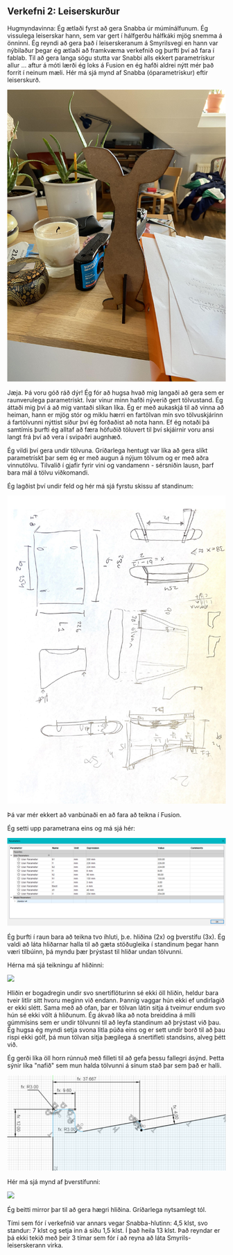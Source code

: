 ## Verkefni 2: Leiserskurður
Hugmyndavinna:
Ég ætlaði fyrst að gera Snabba úr múmínálfunum. Ég vissulega leiserskar hann, sem var gert í hálfgerðu hálfkáki mjög snemma á önninni. Ég reyndi að gera það í leiserskeranum á Smyrilsvegi en hann var nýbilaður þegar ég ætlaði að framkvæma verkefnið og þurfti því að fara í fablab. Til að gera langa sögu stutta var Snabbi alls ekkert parametrískur allur ... aftur á móti lærði ég loks á Fusion en ég hafði aldrei nýtt mér það forrit í neinum mæli. Hér má sjá mynd af Snabba (óparametrískur) eftir leiserskurð.
 
![](../myndir/standur/snab.jpg)
 
Jæja. Þá voru góð ráð dýr! Ég fór að hugsa hvað mig langaði að gera sem er raunverulega parametrískt. Ívar vinur minn hafði nýverið gert tölvustand. Ég áttaði mig því á að mig vantaði slíkan líka. Ég er með aukaskjá til að vinna að heiman, hann er mjög stór og miklu hærri en fartölvan mín svo tölvuskjárinn á fartölvunni nýttist síður því ég forðaðist að nota hann. Ef ég notaði þá samtímis þurfti ég alltaf að færa höfuðið töluvert til því skjáirnir voru ansi langt frá því að vera í svipaðri augnhæð. 

Ég vildi því gera undir tölvuna. Gríðarlega hentugt var líka að gera slíkt parametrískt þar sem ég er með augun á nýjum tölvum og er með aðra vinnutölvu. Tilvalið í gjafir fyrir vini og vandamenn - sérsniðin lausn, þarf bara mál á tölvu viðkomandi. 

Ég lagðist því undir feld og hér má sjá fyrstu skissu af standinum:

![](../myndir/standur/skissa-1.jpg)

Þá var mér ekkert að vanbúnaði en að fara að teikna í Fusion. 

Ég setti upp parametrana eins og má sjá hér:

![](../myndir/standur/constraints.png)

Ég þurfti í raun bara að teikna tvo íhluti, þ.e. hliðina (2x) og þverstífu (3x). Ég valdi að láta hliðarnar halla til að gæta stöðugleika í standinum þegar hann væri tilbúinn, þá myndu þær þrýstast til hliðar undan tölvunni. 

Hérna má sjá teikningu af hliðinni:

![](../myndir/standur/hlið.png)

Hliðin er bogadregin undir svo snertiflöturinn sé ekki öll hliðin, heldur bara tveir litlir sitt hvoru meginn við endann. Þannig vaggar hún ekki ef undirlagið er ekki slétt. Sama með að ofan, þar er tölvan látin sitja á tveimur endum svo hún sé ekki völt á hliðunum. Ég ákvað líka að nota breiddina á milli gúmmísins sem er undir tölvunni til að leyfa standinum að þrýstast við þau. Ég hugsa ég myndi setja svona litla púða eins og er sett undir borð til að þau rispi ekki gólf, þá mun tölvan sitja þægilega á snertifleti standsins, alveg þétt við. 

Ég gerði líka öll horn rúnnuð með filleti til að gefa þessu fallegri ásýnd. Þetta sýnir líka "nafið" sem mun halda tölvunni á sínum stað þar sem það er halli. 

![](../myndir/standur/fillet.png)

Hér má sjá mynd af þverstífunni:

![](../myndir/standur/þver.png)

Ég beitti mirror þar til að gera hægri hliðina. Gríðarlega nytsamlegt tól. 
 
Tími sem fór í verkefnið var annars vegar Snabba-hlutinn: 4,5 klst, svo standur: 7 klst og setja inn á síðu 1,5 klst. Í það heila 13 klst. Það reyndar er þá ekki tekið með þeir 3 tímar sem fór í að reyna að láta Smyrils-leiserskerann virka.  
